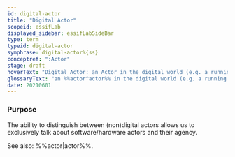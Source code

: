 ```yaml
---
id: digital-actor
title: "Digital Actor"
scopeid: essifLab
displayed_sidebar: essifLabSideBar
type: term
typeid: digital-actor
symphrase: digital-actor%{ss}
conceptref: ":Actor"
stage: draft
hoverText: "Digital Actor: an Actor in the digital world (e.g. a running app, or a web-server)."
glossaryText: "an %%actor^actor%% in the digital world (e.g. a running app, or a web-server)."
date: 20210601
---
```


### Purpose
<!--State the purpose(s) for which it is necessary (or at least: desirable) to define <New Term>.-->
The ability to distinguish between (non)digital actors allows us to exclusively talk about software/hardware actors and their agency.

See also: %%actor|actor%%.

